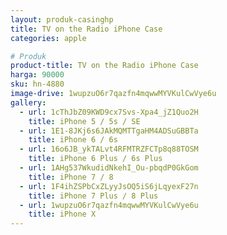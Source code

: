 ```yaml
---
layout: produk-casinghp
title: TV on the Radio iPhone Case
categories: apple

# Produk
product-title: TV on the Radio iPhone Case
harga: 90000
sku: hn-4880
image-drive: 1wupzuO6r7qazfn4mqwwMYVKulCwVye6u
gallery:
  - url: 1cThJbZ09KWD9cx7Svs-Xpa4_jZ1Quo2H
    title: iPhone 5 / 5s / SE
  - url: 1E1-8JKj6s6JAkMQMTTgaHM4ADSuGBBTa
    title: iPhone 6 / 6s
  - url: 16o6JB_ykTALvt4RFMTRZFCTp8q88TOSM
    title: iPhone 6 Plus / 6s Plus
  - url: 1AHg537WkudidNkehI_Ou-pbqdP0GkGom
    title: iPhone 7 / 8
  - url: 1F4ihZSPbCxZLyyJsOQ5iS6jLqyexF27n
    title: iPhone 7 Plus / 8 Plus
  - url: 1wupzuO6r7qazfn4mqwwMYVKulCwVye6u
    title: iPhone X
---
```

